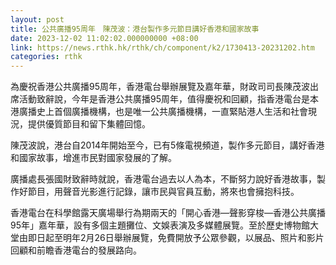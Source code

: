 ```yaml
---
layout: post
title: 公共廣播95周年　陳茂波：港台製作多元節目講好香港和國家故事
date: 2023-12-02 11:02:02.000000000 +08:00
link: https://news.rthk.hk/rthk/ch/component/k2/1730413-20231202.htm
categories: rthk
---
```


為慶祝香港公共廣播95周年，香港電台舉辦展覽及嘉年華，財政司司長陳茂波出席活動致辭說，今年是香港公共廣播95周年，值得慶祝和回顧，指香港電台是本港廣播史上首個廣播機構，也是唯一公共廣播機構，一直緊貼港人生活和社會現況，提供優質節目和留下集體回憶。

陳茂波說，港台自2014年開始至今，已有5條電視頻道，製作多元節目，講好香港和國家故事，增進市民對國家發展的了解。

廣播處長張國財致辭時就說，香港電台過去以人為本，不斷努力說好香港故事，製作好節目，用聲音光影進行記錄，讓市民與官員互動，將來也會擁抱科技。

香港電台在科學館露天廣場舉行為期兩天的「開心香港—聲影穿梭—香港公共廣播95年」嘉年華，設有多個主題攤位、文娛表演及多媒體展覽。至於歷史博物館大堂由即日起至明年2月26日舉辦展覽，免費開放予公眾參觀，以展品、照片和影片回顧和前瞻香港電台的發展路向。
